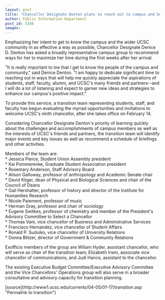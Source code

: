 ```yaml
---
layout: post
title: "Chancellor Designate Denton plans to reach out to campus and beyond upon her arrival"
author: Public Information Department
post_id: 3346
images:
---
```


<a name="content" id="content"></a>
<p>
  Emphasizing her intent to get to know the campus and the wider UCSC community in as effective a way as possible, Chancellor Designate Denice D. Denton has asked a broadly representative campus group to recommend ways for her to maximize her time during the first weeks after her arrival.<br>
</p>
<p>
  "It is really important to me that I get to know the people of the campus and community," said Denice Denton. "I am happy to dedicate significant time to reaching out in ways that will help me quickly appreciate the aspirations of students, staff, faculty, alumni, and UCSC's many friends and partners--and I will do a lot of listening and expect to garner new ideas and strategies to enhance our campus's positive impact."<br>
</p>
<p>
  To provide this service, a transition team representing students, staff, and faculty has begun evaluating the myriad opportunities and invitations to welcome UCSC's ninth chancellor, after she takes office on February 14.<br>
</p>
<p>
  Considering Chancellor Designate Denton's priority of learning quickly about the challenges and accomplishments of campus members as well as the interests of UCSC's friends and partners, the transition team will identify major events and key issues as well as recommend a schedule of briefings and other activities.<br>
</p>
<p>
  Members of the team are:<br>
  * Jessica Pierce, Student Union Assembly president<br>
  * Kai Pommerenke, Graduate Student Association president<br>
  * Rosemary Anderson, Staff Advisory Board<br>
  * Alison Galloway, professor of anthropology and Academic Senate chair<br>
  * David Kliger, dean of Physical and Biological Sciences and chair of the Council of Deans<br>
  * Gail Hershatter, professor of history and director of the Institute for Humanities Research<br>
  * Nicole Paiement, professor of music<br>
  * Herman Gray, professor and chair of sociology<br>
  * Eugene Switkes, professor of chemistry and member of the President's Advisory Committee to Select a Chancellor<br>
  * Thomas Vani, vice chancellor of Business and Administrative Services<br>
  * Francisco Hernandez, vice chancellor of Student Affairs<br>
  * Ronald P. Suduiko, vice chancellor of University Relations<br>
  * Donna Blitzer, director of Government &amp; Community Relations<br>
</p>
<p>
  Exofficio members of the group are Wiliam Hyder, assistant chancellor, who will serve as chair of the transition team; Elizabeth Irwin, associate vice chancellor of communications; and Judi Hance, assistant to the chancellor.<br>
</p>
<p>
  The existing Executive Budget Committee/Executive Advisory Committee and the Vice Chancellors' Operations group will also serve in a broader consultative and advisory capacity for transition planning.
</p>
[source](http://www1.ucsc.edu/currents/04-05/01-17/transition.asp "Permalink to transition")

